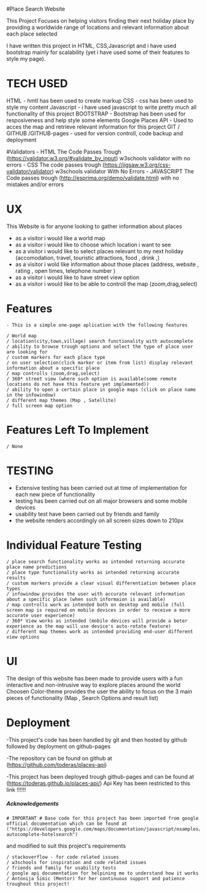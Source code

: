 #Place Search Website 

This Project Focuses on helping visitors finding their next holiday place by providing
a worldwide range of locations and relevant information about each place selected

I have written this project in HTML, CSS,Javascript and i have used bootstrap mainly for scalability (yet i have used some of their features to style my page).

# TECH USED

HTML
	- hmtl has been used to create markup
CSS
	- css has been used to style my content
Javascript 
	- i have used javascript to write pretty much all functionality of this project 
BOOTSTRAP
	- Bootstrap has been used for resposiveness and help style some elements 
Google Places API
	- Used to acces the map and retrieve relevant information for this project 
GIT / GITHUB /GITHUB-pages
	- used for version controll, code backup and deployment

#Validators
	- HTML 
		The Code Passes Trough (https://validator.w3.org/#validate_by_input) w3schools validator
		 with no errors 
	- CSS
		The code passes trough (https://jigsaw.w3.org/css-validator/validator) w3schools validator
		 With No Errors
	- JAVASCRIPT
		The Code passes trough (http://esprima.org/demo/validate.html) with no mistakes and/or errors
# UX

This Website is for anyone looking to gather information about places 

- as a visitor i would like a world map 
- as a visitor i would like to choose which location i want to see
- as a visitor i would like to select places relevant to my next holiday (accomodation, travel, touristic attractions, food , drink ,)
- as a visitor i wold like information about those places (address, website , rating , open times, telephone number )
- as a visitor i would like to have street view option
- as a visitor i would like to be able to controll the map (zoom,drag,select)


# Features

	- This is a simple one-page aplication with the following features

	/ World map 
	/ location(city,town,village) search functionality with autocomplete 
	/ ability to browse trough options and select the type of place user are looking for 
	/ custom markers for each place type
	/ on user selection(click marker or item from list) display relevant information about a specific place 
	/ map controlls (zoom,drag,select)
	/ 360* street view (where such option is available(some remote locations do not have this feature yet implemented))
	/ ability to open a certain place in google maps (click on place name in the infowindow)
	/ different map themes (Map , Satellite)
	/ full screen map option 


# Features Left To Implement
	/ None

# TESTING

- Extensive testing has been carried out at time of implementation for each new piece of functionality
- testing has been carried out on all major browsers and some mobile devices
- usability test have been carried out by friends and family 
- the website renders accordingly on all screen sizes down to 210px

# Individual Feature Testing 
	/ place search functionality works as intended returning accurate place name predictions 
	/ place type functionality works as intended returning accurate results
	/ custom markers provide a clear visual differentiation between place types
	/ infowindow provides the user with accurate relevant information about a specific place (when such informaion is available)
	/ map controlls work as intended both on desktop and mobile (full screen map is required on mobile devices in order to receive a more accurate user experience)
	/ 360* View works as intended (mobile devices will provide a beter experience as the map will use device's auto-rotate feature)
	/ different map themes work as intended providing end-user different view options

# UI

 The design of this website has been made to provide users with a fun interactive and non-intrusive way to explore places around the world 
 Choosen Color-theme provides the user the ability to focus on the 3 main pieces of functionality (Map , Search Options and result list)
 
	
# Deployment

-This project's code has been handled by git and then hosted by github followed by deployment on github-pages


-The repository can be found on github at  (https://github.com/toderas/places-api)

-This project has been deployed trough github-pages and can be found at  (https://toderas.github.io/places-api/)
Api Key has been restricted to this link !!!!!!

##### Acknowledgements ####

	# IMPORTANT # Base code for this project has been imported from google official documentation which can be found at ("https://developers.google.com/maps/documentation/javascript/examples/places-autocomplete-hotelsearch") 
and modified to suit this project's requirements 


	/ stackoverflow - for code related issues 
	/ w3schools for inspiration and code related issues 
	/ friends and family for usability tests 
	/ google api documentation for helpining me to understand how it works 
	/ Antonija Šimic (Mentor) for her continuous support and patience troughout this project!



